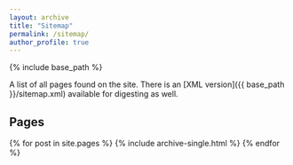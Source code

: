 ```yaml
---
layout: archive
title: "Sitemap"
permalink: /sitemap/
author_profile: true
---
```



{% include base_path %}

A list of all pages found on the site. There is an [XML version]({{ base_path }}/sitemap.xml) available for digesting as well.

<h2>Pages</h2>
{% for post in site.pages %}
  {% include archive-single.html %}
{% endfor %}
